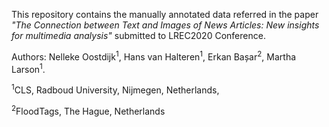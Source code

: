 This repository contains the manually annotated data referred in the paper _"The Connection between Text and Images of News Articles: New insights for multimedia analysis"_ submitted to LREC2020 Conference.

Authors: Nelleke Oostdijk<sup>1</sup>, Hans van Halteren<sup>1</sup>, Erkan Bașar<sup>2</sup>, Martha Larson<sup>1</sup>.

<sup>1</sup>CLS, Radboud University, Nijmegen, Netherlands,

<sup>2</sup>FloodTags, The Hague, Netherlands
